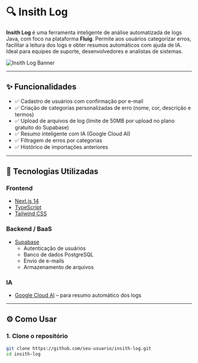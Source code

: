 # 🔍 Insith Log

**Insith Log** é uma ferramenta inteligente de análise automatizada de logs Java, com foco na plataforma **Fluig**. Permite aos usuários categorizar erros, facilitar a leitura dos logs e obter resumos automáticos com ajuda de IA. Ideal para equipes de suporte, desenvolvedores e analistas de sistemas.

![Insith Log Banner](https://via.placeholder.com/1000x300.png?text=Insith+Log) <!-- Substitua com sua imagem de capa -->

---

## ✨ Funcionalidades

- ✅ Cadastro de usuários com confirmação por e-mail
- ✅ Criação de categorias personalizadas de erro (nome, cor, descrição e termos)
- ✅ Upload de arquivos de log (limite de 50MB por upload no plano gratuito do Supabase)
- ✅ Resumo inteligente com IA (Google Cloud AI)
- ✅ Filtragem de erros por categorias
- ✅ Histórico de importações anteriores

---

## 🧪 Tecnologias Utilizadas

### Frontend

- [Next.js 14](https://nextjs.org/)
- [TypeScript](https://www.typescriptlang.org/)
- [Tailwind CSS](https://tailwindcss.com/)

### Backend / BaaS

- [Supabase](https://supabase.com/)
  - Autenticação de usuários
  - Banco de dados PostgreSQL
  - Envio de e-mails
  - Armazenamento de arquivos

### IA

- [Google Cloud AI](https://cloud.google.com/ai) – para resumo automático dos logs

---

## ⚙️ Como Usar

### 1. Clone o repositório

```bash
git clone https://github.com/seu-usuario/insith-log.git
cd insith-log
